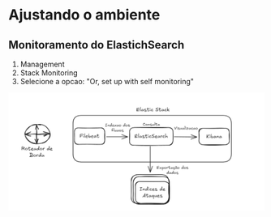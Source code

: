 # Ajustando o ambiente

## Monitoramento do ElastichSearch

1. Management
2. Stack Monitoring
3. Selecione a opcao: "Or, set up with self monitoring"

![Imagem ilustrativa](../Imagens-NetFlow/Draw.png)
